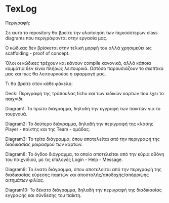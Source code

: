 # TexLog

Περιγραφή:

Σε αυτό το repository θα βρείτε την υλοποίηση των περισσότερων class diagrams που περιγράφονται στην εργασία μας.

Ο κώδικας δεν βρίσκεται στην τελική μορφή του αλλά χρησιμεύει ως scaffolding - proof of concept.

Όλοι οι κώδικες τρέχουν και κάνουν compile κανονικά, αλλά κάποια κομμάτια δεν είναι πλήρως λειτουρικά. Ωστόσο παρουσιάζουν το σκεπτικό μας και πως θα λειτουργούσε η εφαρμογή μας.

Τι θα βρείτε στον κάθε φάκελο:

Deck: Περιγραφή της τράπουλας tichu και των ειδικών καρτών που έχει το παιχνίδι.

Diagram1: Το πρώτο διάγραμμα, δηλαδή την εγγραφή των παικτών για το τουρνουά.

Diagram2: Το δεύτερο διάγραμμα, δηλαδή την περιγραφή της κλάσης Player - παίκτης και της Team - ομάδας.

Diagram3: Το τρίτο διάγραμμα, όπου αποτελείται από την περιγραφή της διαδικασίας μοιρασμού των καρτών.

Diagram8: Το όγδοο διάγραμμα, το οποίο αποτελείται από την κύρια οθόνη του παιχνιδιού, με τις επιλογές Login - Help - Message.

Diagram9: Το ένατο διάγραμμα, όπου αποτελείται από την περιγραφή της διαδικασίας εύρεσης παικτών και αποστολής/αποδοχής/απόρριψης αιτημάτων φιλίας.

Diagram10: Το δέκατο διάγραμμα, δηλαδή την περιγραφή της διαδικασίας εγγραφής και σύνδεσης του παίκτη.

